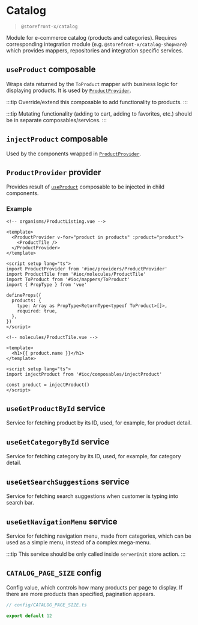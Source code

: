# Catalog

> `@storefront-x/catalog`

Module for e-commerce catalog (products and categories). Requires corresponding integration module (e.g. `@storefront-x/catalog-shopware`) which provides mappers, repositories and integration specific services.

## `useProduct` composable

Wraps data returned by the `ToProduct` mapper with business logic for displaying products. It is used by [`ProductProvider`](#productprovider-provider).

:::tip
Override/extend this composable to add functionality to products.
:::

:::tip
Mutating functionality (adding to cart, adding to favorites, etc.) should be in separate composables/services.
:::

## `injectProduct` composable

Used by the components wrapped in [`ProductProvider`](#productprovider-provider).

## `ProductProvider` provider

Provides result of [`useProduct`](#useproduct-composable) composable to be injected in child components.

### Example

```vue
<!-- organisms/ProductListing.vue -->

<template>
  <ProductProvider v-for="product in products" :product="product">
    <ProductTile />
  </ProductProvider>
</template>

<script setup lang="ts">
import ProductProvider from '#ioc/providers/ProductProvider'
import ProductTile from '#ioc/molecules/ProductTile'
import ToProduct from '#ioc/mappers/ToProduct'
import { PropType } from 'vue'

defineProps({
  products: {
    type: Array as PropType<ReturnType<typeof ToProduct>[]>,
    required: true,
  },
})
</script>
```

```vue
<!-- molecules/ProductTile.vue -->

<template>
  <h1>{{ product.name }}</h1>
</template>

<script setup lang="ts">
import injectProduct from '#ioc/composables/injectProduct'

const product = injectProduct()
</script>
```

## `useGetProductById` service

Service for fetching product by its ID, used, for example, for product detail.

## `useGetCategoryById` service

Service for fetching category by its ID, used, for example, for category detail.

## `useGetSearchSuggestions` service

Service for fetching search suggestions when customer is typing into search bar.

## `useGetNavigationMenu` service

Service for fetching navigation menu, made from categories, which can be used as a simple menu, instead of a complex mega-menu.

:::tip
This service should be only called inside `serverInit` store action.
:::

## `CATALOG_PAGE_SIZE` config

Config value, which controls how many products per page to display. If there are more products than specified, pagination appears.

```ts
// config/CATALOG_PAGE_SIZE.ts

export default 12
```
